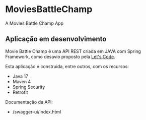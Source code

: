 # MoviesBattleChamp
A Movies Battle Champ App

## Aplicação em desenvolvimento

Movie Battle Champ é uma API REST criada em JAVA com Spring Framework, como desavio proposto pela [Let's Code](https://letscode.com.br).

Esta aplicação é construida, entre outros, com os recursos:

- Java 17
- Maven 4
- Spring Security
- Retrofit

Documentação da API:

- /swagger-ui/index.html
